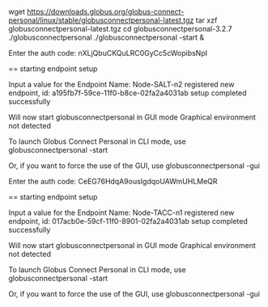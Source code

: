 wget https://downloads.globus.org/globus-connect-personal/linux/stable/globusconnectpersonal-latest.tgz
tar xzf globusconnectpersonal-latest.tgz
cd globusconnectpersonal-3.2.7
./globusconnectpersonal
./globusconnectpersonal -start &

Enter the auth code: nXLjQbuCKQuLRC0GyCc5cWopibsNpI

== starting endpoint setup


Input a value for the Endpoint Name: Node-SALT-n2
registered new endpoint, id: a195fb7f-59ce-11f0-b8ce-02fa2a4031ab
setup completed successfully

Will now start globusconnectpersonal in GUI mode
Graphical environment not detected

To launch Globus Connect Personal in CLI mode, use
  globusconnectpersonal -start

Or, if you want to force the use of the GUI, use
  globusconnectpersonal -gui


  Enter the auth code: CeEG76HdqA9ousIgdqoUAWmUHLMeQR

== starting endpoint setup


Input a value for the Endpoint Name: Node-TACC-n1
registered new endpoint, id: 017acb0e-59cf-11f0-8901-02fa2a4031ab
setup completed successfully

Will now start globusconnectpersonal in GUI mode
Graphical environment not detected

To launch Globus Connect Personal in CLI mode, use
  globusconnectpersonal -start

Or, if you want to force the use of the GUI, use
  globusconnectpersonal -gui